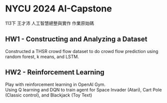 # NYCU 2024 AI-Capstone
113下 王才沛 人工智慧總整與實作 作業原始碼

## HW1 - Constructing and Analyzing a Dataset
Constructed a THSR crowd flow dataset to do crowd flow prediction using random forest, k means, and LSTM.

## HW2 - Reinforcement Learning
Play with reinforcement learning in OpenAI Gym.<br>
Using Q learning and DQN to train agent for Space Invader (Atari), Cart Pole (Classic control), and Blackjack (Toy Text)
